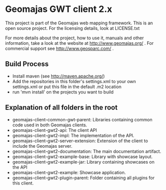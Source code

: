 Geomajas GWT client 2.x
====================

This project is part of the Geomajas web mapping framework. This is an open source project. For the licensing details, look at LICENSE.txt

For more details about the project, how to use it, manuals and other information, take a look at the website at http://www.geomajas.org/ .
For commercial support see http://www.geosparc.com/ .

Build Process
------------------
* Install maven (see http://maven.apache.org/)
* Add the repositories in this folder's settings.xml to your own settings.xml or put this file in the default .m2 location
* run 'mvn install' on the projects you want to build

Explanation of all folders in the root
------------------------------------------------
* geomajas-client-common-gwt-parent: Libraries containing common code used in both Geomajas clients.
* geomajas-client-gwt2-api: The client API
* geomajas-client-gwt2-impl: The implementation of the API.
* geomajas-client-gwt2-server-extension: Extension of the client to include the Geomajas server.
* geomajas-client-gwt2-documentation: The main documentation artifact.
* geomajas-client-gwt2-example-base: Library with showcase layout.
* geomajas-client-gwt2-example-jar: Library containing showcases on the API
* geomajas-client-gwt2-example: Showcase application.
* geomajas-client-gwt2-plugin-parent: Folder containing all plugins for this client.
